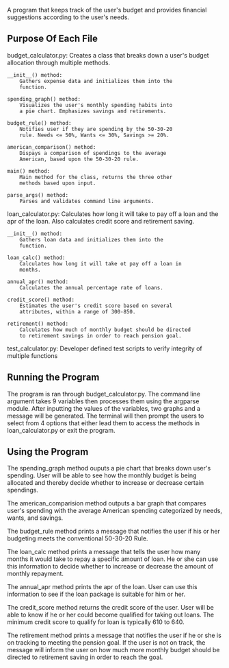 A program that keeps track of the user's budget and provides financial
suggestions according to the user's needs. 

Purpose Of Each File
-------------------------
budget_calculator.py:
	Creates a class that breaks down a user's budget allocation
	through multiple methods.

	__init__() method:
		Gathers expense data and initializes them into the
		function.

	spending_graph() method:
		Visualizes the user's monthly spending habits into
		a pie chart. Emphasizes savings and retirements.

	budget_rule() method:
		Notifies user if they are spending by the 50-30-20
		rule. Needs <= 50%, Wants <= 30%, Savings >= 20%.

	american_comparison() method:
		Dispays a comparison of spendings to the average
		American, based upon the 50-30-20 rule.

	main() method:
		Main method for the class, returns the three other
		methods based upon input.

	parse_args() method:
		Parses and validates command line arguments.
	

loan_calculator.py:
	Calculates how long it will take to pay off a loan and the apr
	of the loan. Also calculates credit score and retirement saving.

	__init__() method:
		Gathers loan data and initializes them into the
		function.

	loan_calc() method:
		Calculates how long it will take ot pay off a loan in
		months.

	annual_apr() method:
		Calculates the annual percentage rate of loans.	

	credit_score() method:
		Estimates the user's credit score based on several
		attributes, within a range of 300-850.

	retirement() method:
		Calculates how much of monthly budget should be directed
		to retirement savings in order to reach pension goal.
	

test_calculator.py:
	Developer defined test scripts to verify integrity of multiple
	functions

Running the Program
-------------------------
The program is ran through budget_calculator.py. The command line argument takes
9 variables then processes them using the argparse module. After inputting the
values of the variables, two graphs and a message will be generated. The terminal
will then prompt the users to select from 4 options that either lead them to access
the methods in loan_calculator.py or exit the program. 

Using the Program
-------------------------
The spending_graph method ouputs a pie chart that breaks down user's spending. User
will be able to see how the monthly budget is being allocated and thereby decide whether
to increase or decrease certain spendings. 

The american_comparision method outputs a bar graph that compares user's spending
with the average American spending categorized by needs, wants, and savings. 

The budget_rule method prints a message that notifies the user if his or her
budgeting meets the conventional 50-30-20 Rule. 

The loan_calc method prints a message that tells the user how many months it would
take to repay a specific amount of loan. He or she can use this information to decide
whether to increase or decrease the amount of monthly repayment. 

The annual_apr method prints the apr of the loan. User can use this information to
see if the loan package is suitable for him or her. 

The credit_score method returns the credit score of the user. User will be able to 
know if he or her could become qualified for taking out loans. The minimum credit score
to qualify for loan is typically 610 to 640. 

The retirement method prints a message that notifies the user if he or she is 
on tracking to meeting the pension goal. If the user is not on track, the message 
will inform the user on how much more monthly budget should be directed to retirement
saving in order to reach the goal. 
